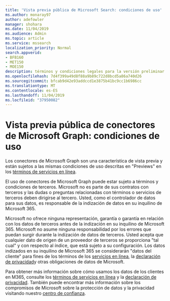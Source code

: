 ```yaml
---
title: 'Vista previa pública de Microsoft Search: condiciones de uso'
ms.author: monaray97
author: adefowler
manager: shohara
ms.date: 11/04/2019
ms.audience: Admin
ms.topic: article
ms.service: mssearch
localization_priority: Normal
search.appverid:
- BFB160
- MET150
- MOE150
description: términos y condiciones legales para la versión preliminar pública de conectores de Microsoft Graph para Microsoft Search
ms.openlocfilehash: 7d4f399a49d8f88a9b89c722d8bcd5a86a740d26
ms.sourcegitcommit: bfcab9d42e93addccd1e3875b41bc9cc1b6986cc
ms.translationtype: MT
ms.contentlocale: es-ES
ms.lasthandoff: 11/04/2019
ms.locfileid: "37950082"
---
```

# <a name="microsoft-graph-connectors-public-preview-terms-of-use"></a>Vista previa pública de conectores de Microsoft Graph: condiciones de uso

Los conectores de Microsoft Graph son una característica de vista previa y están sujetos a las mismas condiciones de uso descritas en "Previews" en los [términos de servicios en línea](http://www.microsoftvolumelicensing.com/Downloader.aspx?documenttype=OST&lang=English).

El uso de conectores de Microsoft Graph puede estar sujeto a términos y condiciones de terceros. Microsoft no es parte de sus contratos con terceros y las dudas o preguntas relacionadas con términos o servicios de terceros deben dirigirse al tercero. Usted, como el controlador de datos para sus datos, es responsable de la indización de datos en su inquilino de Microsoft 365.

Microsoft no ofrece ninguna representación, garantía o garantía en relación con los datos de terceros antes de la indización en su inquilino de Microsoft 365.  Microsoft no asume ninguna responsabilidad por los errores que puedan surgir durante la indización de datos de terceros.  Usted acepta que cualquier dato de origen de un proveedor de terceros se proporciona "tal cual" y con respecto al índice, que está sujeto a su configuración. Los datos indizados en su inquilino de Microsoft 365 se considerarán "datos del cliente" para fines de los términos de los [servicios en línea](http://www.microsoftvolumelicensing.com/Downloader.aspx?documenttype=OST&lang=English), la [declaración de privacidad](https://privacy.microsoft.com/privacystatement)y otras obligaciones de datos de Microsoft.

Para obtener más información sobre cómo usamos los datos de los clientes en M365, consulte los [términos de servicios en línea](http://www.microsoftvolumelicensing.com/Downloader.aspx?documenttype=OST&lang=English) y la [declaración de privacidad](https://privacy.microsoft.com/privacystatement). También puede encontrar más información sobre los compromisos de Microsoft sobre la protección de datos y la privacidad visitando nuestro [centro de confianza](https://www.microsoft.com/trust-center).

